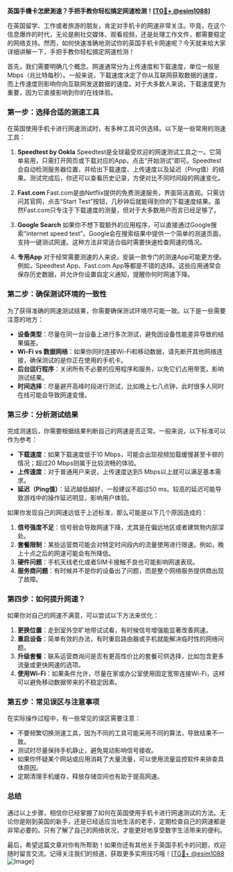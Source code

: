 **英国手機卡怎麽測速？手把手教你轻松搞定网速检测！[[TG💪+ @esim1088](https://t.me/s/esim1088)]**

在英国留学、工作或者旅游的朋友，肯定对手机卡的网速非常关注。毕竟，在这个信息爆炸的时代，无论是刷社交媒体、观看视频，还是处理工作文件，都需要稳定的网络支持。然而，如何快速准确地测试你的英国手机卡网速呢？今天就来给大家详细讲解一下，手把手教你轻松搞定网速检测！

首先，我们需要明确几个概念。网速通常分为上传速度和下载速度，单位一般是Mbps（兆比特每秒）。一般来说，下载速度决定了你从互联网获取数据的速度，而上传速度则影响你向互联网发送数据的速度。对于大多数人来说，下载速度更为重要，因为它直接影响到你的在线体验。

### **第一步：选择合适的测速工具**
在英国使用手机卡进行网速测试时，有多种工具可供选择。以下是一些常用的测速工具：

1. **Speedtest by Ookla**
   Speedtest是全球最受欢迎的网速测试工具之一。它简单易用，只需打开网页或下载对应的App，点击“开始测试”即可。Speedtest会自动检测服务器位置，并给出下载速度、上传速度以及延迟（Ping值）的结果。测试完成后，你还可以查看历史记录，方便对比不同时间段的网速变化。

2. **Fast.com**
   Fast.com是由Netflix提供的免费测速服务，界面简洁直观。只需访问其官网，点击“Start Test”按钮，几秒钟后就能得到你的下载速度结果。虽然Fast.com只专注于下载速度的测量，但对于大多数用户而言已经足够了。

3. **Google Search**
   如果你不想下载额外的应用程序，可以直接通过Google搜索“internet speed test”。Google会在搜索结果中提供一个简单的测速页面，支持一键测试网速。这种方法非常适合临时需要快速检查网速的情况。

4. **专用App**
   对于经常需要测速的人来说，安装一款专门的测速App可能更方便。例如，Speedtest App、Fast.com App等都是不错的选择。这些应用通常会保存历史数据，并允许你设置自定义通知，提醒你何时网速下降。

### **第二步：确保测试环境的一致性**
为了获得准确的网速测试结果，你需要确保测试环境尽可能一致。以下是一些需要注意的地方：

- **设备类型**：尽量在同一台设备上进行多次测试，避免因设备性能差异导致的结果偏差。
- **Wi-Fi vs 数据网络**：如果你同时连接Wi-Fi和移动数据，请先断开其他网络连接，确保测试的是你正在使用的手机卡。
- **后台运行程序**：关闭所有不必要的应用程序和服务，以免它们占用带宽，影响测试结果。
- **时间选择**：尽量避开高峰时段进行测试，比如晚上七八点钟，此时很多人同时在线可能会导致网速变慢。

### **第三步：分析测试结果**
完成测速后，你需要根据结果判断自己的网速是否正常。一般来说，以下标准可以作为参考：

- **下载速度**：如果下载速度低于10 Mbps，可能会出现视频加载缓慢甚至卡顿的情况；超过20 Mbps则属于比较流畅的体验。
- **上传速度**：对于普通用户来说，上传速度达到5 Mbps以上就可以满足基本需求。
- **延迟（Ping值）**：延迟越低越好，一般建议不超过50 ms。较高的延迟可能导致游戏中的操作延迟明显，影响用户体验。

如果你发现自己的网速远低于上述标准，那么可能是以下几个原因造成的：

1. **信号强度不足**：信号弱会导致网速下降，尤其是在偏远地区或者建筑物内部深处。
2. **套餐限制**：某些运营商可能会对特定时间段内的流量使用进行限速。例如，晚上十点之后的网速可能会有所降低。
3. **硬件问题**：手机天线老化或者SIM卡接触不良也可能影响网速表现。
4. **服务商问题**：有时候并不是你的设备出了问题，而是整个网络服务提供商出现了故障。

### **第四步：如何提升网速？**
如果你对自己的网速不满意，可以尝试以下方法来优化：

1. **更换位置**：走到室外空旷地带试试看，有时候信号增强能显著改善网速。
2. **重启设备**：简单有效的办法，有时重启路由器或手机就能解决临时性的网络问题。
3. **升级套餐**：联系运营商询问是否有更高性价比的套餐可供选择，比如包含更多流量或更快网速的选项。
4. **使用Wi-Fi**：如果条件允许，尽量在家或办公室使用固定宽带连接Wi-Fi，这样可以避免移动数据带来的不稳定因素。

### **第五步：常见误区与注意事项**
在实际操作过程中，有一些常见的误区需要注意：

- 不要频繁切换测速工具，因为不同的工具可能采用不同的算法，导致结果不一致。
- 测试时尽量保持手机静止，避免晃动影响信号接收。
- 如果你怀疑某个网站或应用消耗了大量流量，可以使用流量监控软件来排查具体原因。
- 定期清理手机缓存，释放存储空间也有助于提高网速。

### **总结**
通过以上步骤，相信你已经掌握了如何在英国使用手机卡进行网速测试的方法。无论你是刚到英国的新手，还是已经适应当地生活的老手，定期检查自己的网速都是非常必要的。只有了解了自己的网络状况，才能更好地享受数字生活带来的便利。

最后，希望这篇文章对你有所帮助！如果你还有其他关于英国手机卡的问题，欢迎随时留言交流。记得关注我们的频道，获取更多实用技巧哦！[[TG💪+ @esim1088](https://t.me/s/esim1088) ![Image](https://i.postimg.cc/4NQfJmqS/Snipaste-2025-05-13-00-14-12.png)]